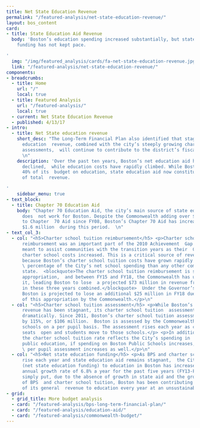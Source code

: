 ```yaml
---
title: Net State Education Revenue
permalink: "/featured-analysis/net-state-education-revenue/"
layout: bos_content
card:
- title: State Education Aid Revenue
  body: 'Boston’s education spending increased substantially, but state education
    funding has not kept pace.

'
  img: "/img/featured_analysis/cards/fa-net-state-education-revenue.jpg"
  link: "/featured-analysis/net-state-education-revenue/"
components:
- breadcrumbs:
  - title: Home
    url: "/"
    local: true
  - title: Featured Analysis
    url: "/featured-analysis/"
    local: true
  - current: Net State Education Revenue
  - published: 4/13/17
- intro:
  - title: Net State education revenue
    short_desc: "The Long-Term Financial Plan also identified that stagnant state
      education  revenue, combined with the city’s steeply growing charter school
      assessments,  will continue to contribute to the district’s fiscal challenges.
      \n"
    description: 'Over the past ten years, Boston’s net education aid has dramatically
      declined,  while education costs have rapidly climbed. While Boston now spends
      40% of its  budget on education, state education aid now constitutes just 6.9%
      of total  revenue.

'
    sidebar_menu: true
- text_block:
  - title: Chapter 70 Education Aid
    body: "Chapter 70 Education Aid, the city’s main source of state education aid,
      does  not work for Boston. Despite the Commonwealth adding over $994 million
      to Chapter  70 Aid since FY08, Boston’s Chapter 70 Aid has increased by just
      $1.6 million  during this period.  \n"
- text_col_3:
  - col: "<h5>Charter school tuition reimbursement</h5> <p>Charter school tuition
      reimbursement was an important part of the 2010 Achievement  Gap Law that was
      meant to assist communities with the transition years as their  Commonwealth
      charter school costs increased. This is a critical source of revenue  for Boston
      because Boston’s charter school tuition costs have grown rapidly to a greater
      \ percentage of the City’s net school spending than any other community in the
      state.  <blockquote>The charter school tuition reimbursement is subject to legislative
      appropriation,  and between FY15 and FY18, the Commonwealth has underfunded
      it, leading Boston to lose  a projected $73 million in revenue from the state
      in these three years combined.</blockquote>  Under the Governor’s H.2 budget,
      Boston is projected to lose an additional $25 million in FY18 due to the underfunding
      of this appropriation by the Commonwealth.</p>\n"
  - col: "<h5>Charter school tuition assessment</h5> <p>While Boston’s state education
      revenue has been stagnant, its charter school tuition  assessment has grown
      dramatically. Since 2011, Boston’s charter school tuition assessment  has increased
      by 115%, or $106 million.  Boston is assessed by the Commonwealth to fund  charter
      schools on a per pupil basis. The assessment rises each year as charter school
      seats  open and students move to those schools.</p> <p>In addition, because
      the charter school tuition rate reflects the City’s spending in  support of
      public education, if spending on Boston Public Schools increases, the City’s
      \ per pupil assessment increases as well.</p>\n"
  - col: "<h5>Net state education funding</h5> <p>As BPS and charter school costs
      rise each year and state education aid remains stagnant,  the City’s contribution
      (net state education funding) to education in Boston has increased  by an average
      annual growth rate of 6.8% a year for the past five years (FY13-FY17).  More
      simply put, due to the absence of growth in state aid and the growing costs
      of BPS  and charter school tuition, Boston has been contributing a greater portion
      of its general  revenue to education every year at an unsustainable pace.</p>\n"
- grid:
  - grid_title: More budget analysis
  - card: "/featured-analysis/bps-long-term-financial-plan/"
  - card: "/featured-analysis/education-aid/"
  - card: "/featured-analysis/commonwealth-budget/"
---
```


